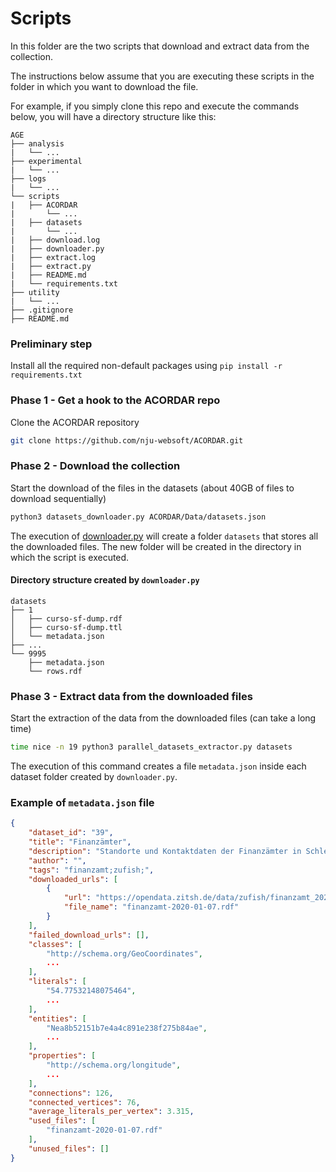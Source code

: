 # Scripts

In this folder are the two scripts that download and extract data from the collection.

The instructions below assume that you are executing these scripts in the folder in which you want to download the file.

For example, if you simply clone this repo and execute the commands below, you will have a directory structure like this:
```
AGE
├── analysis
|   └── ...
├── experimental
|   └── ...
├── logs
|   └── ...
└── scripts
|   ├── ACORDAR
|       └── ...
|   ├── datasets
|       └── ...
|   ├── download.log
|   ├── downloader.py
|   ├── extract.log
|   ├── extract.py
|   ├── README.md
|   └── requirements.txt
├── utility
|   └── ...
├── .gitignore
├── README.md
```

### Preliminary step
Install all the required non-default packages using `pip install -r requirements.txt`

### Phase 1 - Get a hook to the ACORDAR repo
Clone the ACORDAR repository
```sh
git clone https://github.com/nju-websoft/ACORDAR.git
```

### Phase 2 - Download the collection
Start the download of the files in the datasets (about 40GB of files to download sequentially)
```sh
python3 datasets_downloader.py ACORDAR/Data/datasets.json
```

The execution of [downloader.py](./downloader.py) will create a folder `datasets` that stores all the downloaded files.
The new folder will be created in the directory in which the script is executed.

#### Directory structure created by `downloader.py`
```
datasets
├── 1
│   ├── curso-sf-dump.rdf
│   ├── curso-sf-dump.ttl
│   └── metadata.json
├── ...
└── 9995
    ├── metadata.json
    └── rows.rdf
```

### Phase 3 - Extract data from the downloaded files

Start the extraction of the data from the downloaded files (can take a long time)
```sh
time nice -n 19 python3 parallel_datasets_extractor.py datasets
```
The execution of this command creates a file `metadata.json` inside each dataset folder created by `downloader.py`.

### Example of `metadata.json` file
```json
{
    "dataset_id": "39",
    "title": "Finanzämter",
    "description": "Standorte und Kontaktdaten der Finanzämter in Schleswig-Holstein",
    "author": "",
    "tags": "finanzamt;zufish;",
    "downloaded_urls": [
        {
            "url": "https://opendata.zitsh.de/data/zufish/finanzamt_2020-01-07.rdf",
            "file_name": "finanzamt-2020-01-07.rdf"
        }
    ],
    "failed_download_urls": [],
    "classes": [
        "http://schema.org/GeoCoordinates",
        ...
    ],
    "literals": [
        "54.77532148075464",
        ...
    ],
    "entities": [
        "Nea8b52151b7e4a4c891e238f275b84ae",
        ...
    ],
    "properties": [
        "http://schema.org/longitude",
        ...
    ],
    "connections": 126,
    "connected_vertices": 76,
    "average_literals_per_vertex": 3.315,
    "used_files": [
        "finanzamt-2020-01-07.rdf"
    ],
    "unused_files": []
}
```
